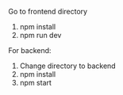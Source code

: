 Go to frontend directory 
1. npm install
2. npm run dev

For backend:
1. Change directory to backend
2. npm install 
3. npm start

